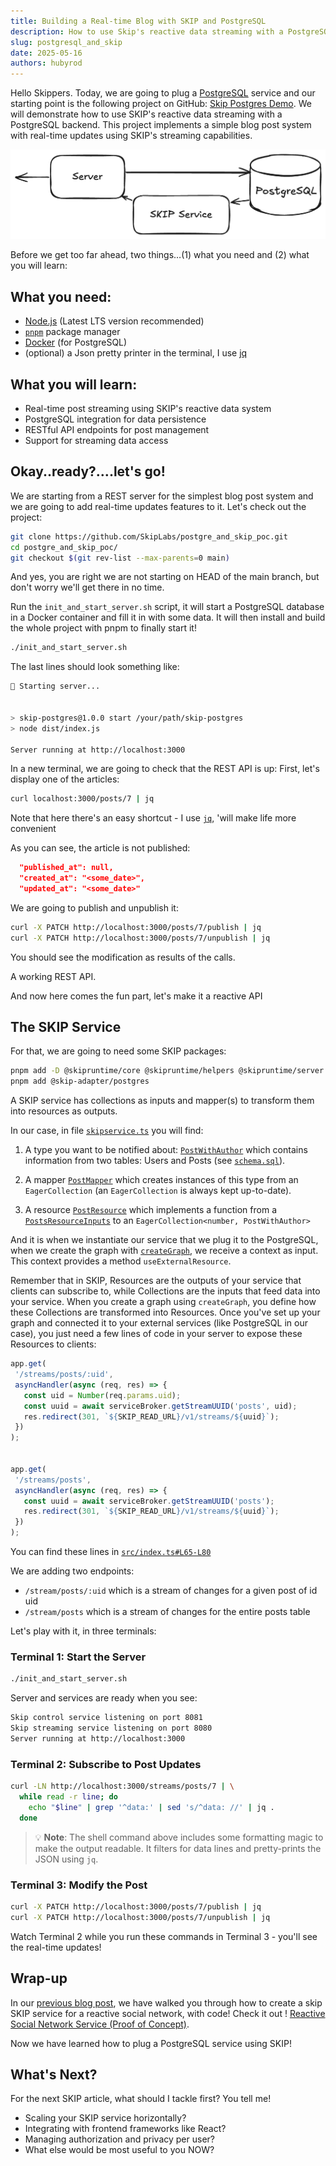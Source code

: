 ```yaml
---
title: Building a Real-time Blog with SKIP and PostgreSQL
description: How to use Skip's reactive data streaming with a PostgreSQL backend
slug: postgresql_and_skip
date: 2025-05-16
authors: hubyrod
---
```


Hello Skippers. Today, we are going to plug a [PostgreSQL](https://www.postgresql.org/) service and our starting point is the following project on GitHub: [Skip Postgres Demo](https://github.com/SkipLabs/postrgre_and_skip_poc). We will demonstrate how to use SKIP's reactive data streaming with a PostgreSQL backend. This project implements a simple blog post system with real-time updates using SKIP's streaming capabilities.

![PostgreSQL and SKIP Service](./assets/postgre_and_skip.png)


Before we get too far ahead, two things…(1) what you need and (2) what you will learn: 

## What you need: 

- [Node.js](https://nodejs.org/en) (Latest LTS version recommended)
- [`pnpm`](https://pnpm.io/) package manager
- [Docker](https://www.docker.com/) (for PostgreSQL)
- (optional) a Json pretty printer in the terminal, I use [jq](https://jqlang.org/)

## What you will learn:

- Real-time post streaming using SKIP's reactive data system
- PostgreSQL integration for data persistence
- RESTful API endpoints for post management
- Support for streaming data access

## Okay..ready?….let's go!

We are starting from a REST server for the simplest blog post system and we are going to add real-time updates features to it.
Let's check out the project: 
```bash
git clone https://github.com/SkipLabs/postgre_and_skip_poc.git
cd postgre_and_skip_poc/
git checkout $(git rev-list --max-parents=0 main)
```

And yes, you are right we are not starting on HEAD of the main branch, but don't worry we'll get there in no time.


Run the `init_and_start_server.sh` script, it will start a PostgreSQL database in a Docker container and fill it in with some data. It will then install and build the whole project with pnpm to finally start it! 

```bash
./init_and_start_server.sh
```

The last lines should look something like:

```bash
🚀 Starting server...


> skip-postgres@1.0.0 start /your/path/skip-postgres
> node dist/index.js

Server running at http://localhost:3000

```

In a new terminal, we are going to check that the REST API is up:
First, let's display one of the articles: 

```bash
curl localhost:3000/posts/7 | jq
```

Note that here there's an easy shortcut -  I use [`jq`](https://jqlang.org/), 'will make life more convenient 

As you can see, the article is not published: 
```json
  "published_at": null,
  "created_at": "<some_date>",
  "updated_at": "<some_date>"
```
We are going to publish and unpublish it:

```bash
curl -X PATCH http://localhost:3000/posts/7/publish | jq
curl -X PATCH http://localhost:3000/posts/7/unpublish | jq
```

You should see the modification as results of the calls. 

A working REST API. 

And now here comes the fun part, let's make it a reactive API

## The SKIP Service

For that, we are going to need some SKIP packages: 

```bash
pnpm add -D @skipruntime/core @skipruntime/helpers @skipruntime/server
pnpm add @skip-adapter/postgres
```

A SKIP service has collections as inputs and mapper(s) to transform them into resources as outputs. 

In our case, in file [`skipservice.ts`](https://github.com/SkipLabs/postgre_and_skip_poc/blob/main/src/skipservice.ts) you will find: 

1. A type you want to be notified about: [`PostWithAuthor`](https://github.com/SkipLabs/postgre_and_skip_poc/blob/main/src/skipservice.ts#L16-L29) which contains information from two tables: Users and Posts (see [`schema.sql`](https://github.com/SkipLabs/postgre_and_skip_poc/blob/main/src/db/schema.sql)).

2. A mapper [`PostMapper`](https://github.com/SkipLabs/postgre_and_skip_poc/blob/main/src/skipservice.ts#L32-L65) which creates instances of this type from an `EagerCollection` (an `EagerCollection` is always kept up-to-date).

3. A resource [`PostResource`](https://github.com/SkipLabs/postgre_and_skip_poc/blob/main/src/skipservice.ts#L73-L85) which implements a function from a [`PostsResourceInputs`](https://github.com/SkipLabs/postgre_and_skip_poc/blob/main/src/skipservice.ts#L67-L69) to an `EagerCollection<number, PostWithAuthor>`

And it is when we instantiate our service that we plug it to the PostgreSQL, when we create the graph with [`createGraph`](https://github.com/SkipLabs/postgre_and_skip_poc/blob/main/src/skipservice.ts#L93-L109), we receive a context as input. This context provides a method `useExternalResource`. 

Remember that in SKIP, Resources are the outputs of your service that clients can subscribe to, while Collections are the inputs that feed data into your service. When you create a graph using `createGraph`, you define how these Collections are transformed into Resources. Once you've set up your graph and connected it to your external services (like PostgreSQL in our case), you just need a few lines of code in your server to expose these Resources to clients: 

```typescript
app.get(
 '/streams/posts/:uid',
 asyncHandler(async (req, res) => {
   const uid = Number(req.params.uid);
   const uuid = await serviceBroker.getStreamUUID('posts', uid);
   res.redirect(301, `${SKIP_READ_URL}/v1/streams/${uuid}`);
 })
);


app.get(
 '/streams/posts',
 asyncHandler(async (req, res) => {
   const uuid = await serviceBroker.getStreamUUID('posts');
   res.redirect(301, `${SKIP_READ_URL}/v1/streams/${uuid}`);
 })
);
```

You can find these lines in [`src/index.ts#L65-L80`](https://github.com/SkipLabs/postgre_and_skip_poc/blob/main/src/index.ts#L65-L80)

We are adding two endpoints:
- `/stream/posts/:uid` which is a stream of changes for a given post of id uid
- `/stream/posts` which is a stream of changes for the entire posts table

Let's play with it, in three terminals: 

### Terminal 1: Start the Server
```bash
./init_and_start_server.sh
```

Server and services are ready when you see: 
```bash
Skip control service listening on port 8081
Skip streaming service listening on port 8080
Server running at http://localhost:3000
```

### Terminal 2: Subscribe to Post Updates
```bash
curl -LN http://localhost:3000/streams/posts/7 | \
  while read -r line; do
    echo "$line" | grep '^data:' | sed 's/^data: //' | jq .
  done
```
> 💡 **Note**: The shell command above includes some formatting magic to make the output readable. It filters for data lines and pretty-prints the JSON using `jq`.

### Terminal 3: Modify the Post
```bash
curl -X PATCH http://localhost:3000/posts/7/publish | jq
curl -X PATCH http://localhost:3000/posts/7/unpublish | jq
```

Watch Terminal 2 while you run these commands in Terminal 3 - you'll see the real-time updates!

## Wrap-up

In our [previous blog post](https://skiplabs.io/blog/reactive_social_network_service_poc), we have walked you through how to create a skip SKIP service for a reactive social network, with code! Check it out ! [Reactive Social Network Service (Proof of Concept)](https://github.com/SkipLabs/reactive_social_network_service_poc). 

Now we have learned how to plug a PostgreSQL service using SKIP! 

## What's Next?

For the next SKIP article, what should I tackle first? You tell me!
- Scaling your SKIP service horizontally?
- Integrating with frontend frameworks like React?
- Managing authorization and privacy per user?
- What else would be most useful to you NOW? 

